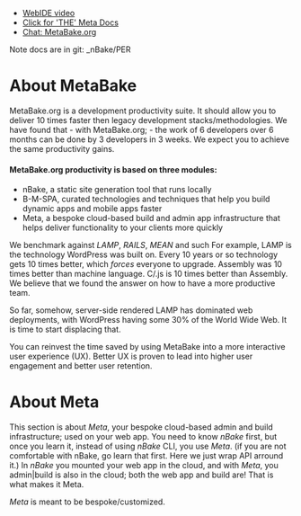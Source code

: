 
- [WebIDE video](https://youtu.be/CMUiPC0YtYA)
- [Click for 'THE' Meta Docs](http://doc.metabake.org/meta/)
- [Chat: MetaBake.org ](http://chat.MetaBake.org)

Note docs are in git: _nBake/PER

# About MetaBake

MetaBake.org is a development productivity suite. It should allow you to deliver 10 times faster then legacy development stacks/methodologies. We have found that - with MetaBake.org; - the work of 6 developers over 6 months can be done by 3 developers in 3 weeks. We expect you to achieve the same productivity gains.


#### MetaBake.org productivity is based on three modules:

- nBake, a static site generation tool that runs locally
- B-M-SPA, curated technologies and techniques that help you build dynamic apps and mobile apps faster
- Meta, a bespoke cloud-based build and admin app infrastructure that helps deliver functionality to your clients more quickly

We benchmark against _LAMP_, _RAILS_, _MEAN_ and such For example, LAMP is the technology WordPress was built on. Every 10 years or so technology gets 10 times better, which *forces* everyone to upgrade. Assembly was 10 times better than machine language. C/.js is 10 times better than Assembly. We believe that we found the answer on how to have a more productive team.

So far, somehow, server-side rendered LAMP has dominated web deployments, with WordPress having some 30% of the World Wide Web. It is time to start displacing that.

You can reinvest the time saved by using MetaBake into a more interactive user experience (UX). Better UX is proven to lead into higher user engagement and better user retention.

# About Meta

This section is about _Meta_, your bespoke cloud-based admin and build infrastructure; used on your web app. You need to know _nBake_ first, but once you learn it, instead of using _nBake_ CLI, you use _Meta_. (if you are not comfortable with nBake, go learn that first. Here we just wrap API arround it.) In _nBake_ you mounted your web app in the cloud, and with _Meta_, you admin|build is also in the cloud; both the web app and build are! That is what makes it Meta.

 _Meta_ is meant to be bespoke/customized.
